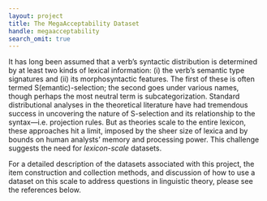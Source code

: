 ```yaml
---
layout: project
title: The MegaAcceptability Dataset
handle: megaacceptability
search_omit: true
---
```


It has long been assumed that a verb’s syntactic distribution is
determined by at least two kinds of lexical information: (i) the
verb’s semantic type signatures and (ii) its morphosyntactic
features. The first of these is often termed S(emantic)-selection; the
second goes under various names, though perhaps the most neutral term
is subcategorization. Standard distributional analyses in the
theoretical literature have had tremendous success in uncovering the
nature of S-selection and its relationship to the syntax—i.e.
projection rules. But as theories scale to the entire lexicon, these
approaches hit a limit, imposed by the sheer size of lexica and by
bounds on human analysts’ memory and processing power. This challenge
suggests the need for *lexicon-scale* datasets.

For a detailed description of the datasets associated with this
project, the item construction and collection methods, and discussion
of how to use a dataset on this scale to address questions in
linguistic theory, please see the references below.